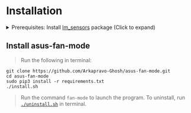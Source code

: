 # Installation
<details>
  <summary>
    Prerequisites: Install <a href="https://github.com/lm-sensors/lm-sensors">lm_sensors</a> package (Click to expand)
  </summary>
  
  ### Arch Linux
  `sudo pacman -Syy lm_sensors`
  ### Debian/Ubuntu Linux
  `sudo apt update`\
  `sudo apt install lm-sensors`
  ### Fedora Linux
  `sudo dnf install lm_sensors`
  ### RedHat Enterprise Linux
  `sudo yum install lm_sensors`
  ### OpenSUSE Linux
  `sudo zypper install sensors`
  ### Gentoo Linux
  <details>
    <summary>
      Install as a dependency
    </summary>
    
  ##### Add these USE Flags in `/etc/portage/make.conf`:
  `contrib`\
  `sensord`\
  `static-libs`
  ##### Emerge
  `sudo emerge --ask --changed-use --deep @world`
  </details>
  
  OR
  
  <details>
    <summary>
      Install directly
    </summary>
    
  `sudo emerge --ask sys-apps/lm-sensors`
  </details>
  
  ### Alpine Linux
  `sudo apk_add lm_sensors lm_sensors-detect perl`\
  `sudo tee /etc/modules-load.d/i2c.conf <<< i2c-dev`\
  `sudo modprobe i2c-dev`\
  `sudo rc-update add lm_sensors default`\
  `sudo rc-update add sensord default`\
  `sudo /etc/init.d/lm_sensors start && sudo /etc/init.d/sensord start`\
  `sudo lbu commit`

</details>


## Install asus-fan-mode
> Run the following in terminal:
```
git clone https://github.com/Arkapravo-Ghosh/asus-fan-mode.git
cd asus-fan-mode
sudo pip3 install -r requirements.txt
./install.sh
```
> Run the command `fan-mode` to launch the program.
> To uninstall, run [`./uninstall.sh`](uninstall.sh) in terminal.

